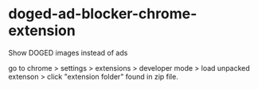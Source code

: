 doged-ad-blocker-chrome-extension
================================

Show DOGED images instead of ads

go to chrome > settings > extensions > developer mode > load unpacked extenson > click "extension folder" found in zip file.
